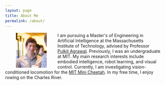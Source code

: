```yaml
---
layout: page
title: About Me
permalink: /about/
---
```



<img align="left" width="100" src="/img/profile-img.jpg" style="padding: 0 35px">


I am pursuing a Master's of Engineering in Artificial Intelligence at the Massachusetts Institute of Technology, advised by Professor [Pulkit Agrawal](http://people.csail.mit.edu/pulkitag/). Previously, I was an undergraduate at MIT. My main research interests include embodied intelligence, robot learning, and visual control. Currently, I am investigating vision-conditioned locomotion for the [MIT Mini Cheetah](https://www.youtube.com/watch?v=G6fMV1UPzkg). In my free time, I enjoy rowing on the Charles River.
